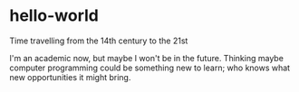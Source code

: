 # hello-world
Time travelling from the 14th century to the 21st

I'm an academic now, but maybe I won't be in the future. Thinking maybe computer programming could be something new to learn; who knows what new opportunities it might bring.
